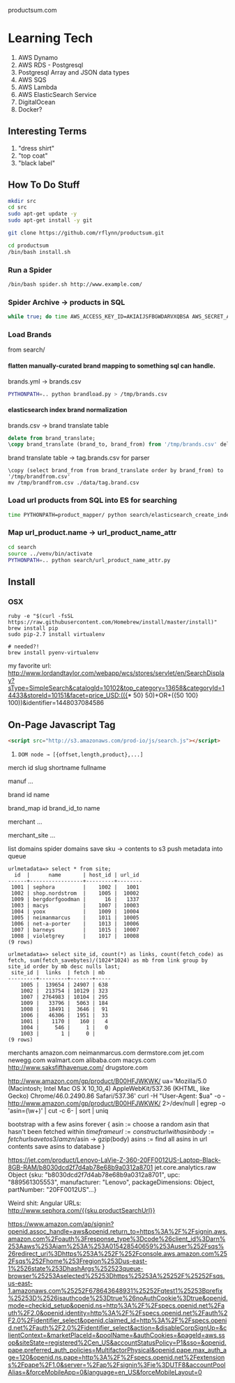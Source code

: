 
productsum.com

# Learning Tech
1. AWS Dynamo
2. AWS RDS - Postgresql
3. Postgresql Array and JSON data types
4. AWS SQS
5. AWS Lambda
6. AWS ElasticSearch Service
7. DigitalOcean
8. Docker?

## Interesting Terms

1. "dress shirt"
2. "top coat"
3. "black label"

## How To Do Stuff

```sh
mkdir src
cd src
sudo apt-get update -y
sudo apt-get install -y git

git clone https://github.com/rflynn/productsum.git

cd productsum
/bin/bash install.sh
```

### Run a Spider

```sh
/bin/bash spider.sh http://www.example.com/
```


### Spider Archive -> products in SQL

```sh
while true; do time AWS_ACCESS_KEY_ID=AKIAIJSFBGWDARVXQBSA AWS_SECRET_ACCESS_KEY=KaaKt1ZoBzyhDtmMFKtVxp0ei/heAg3dNAPNJ+Qr AWS_DEFAULT_REGION=us-east-1 PYTHONPATH=. python product2db.py www.jcpenney.com www.ln-cc.com www.neimanmarcus.com www.narscosmetics.com www.toryburch.com www.sephora.com www.nastygal.com www1.bloomingdales.com www.skinstore.com shop.riteaid.com www.dillards.com www.belk.com www.revolveclothing.com www.bergdorfgoodman.com www.matchesfashion.com www.zappos.com www.tradesy.com www.bluefly.com www1.bloomingdales.com www1.macys.com www.yoox.com www.nordstrom.com www.stylebop.com www.net-a-porter.com www.therealreal.com www.cvs.com www.bathandbodyworks.com www.selfridges.com www.harrods.com  us.jimmychoo.com shop.mango.com us.christianlouboutin.com us.jimmychoo.com www.6pm.com www.jcrew.com www.ralphlauren.com www.walmart.com www.walgreens.com www.target.com; sleep 5; done
```

### Load Brands

from search/

#### flatten manually-curated brand mapping to something sql can handle.

brands.yml -> brands.csv

```sh
PYTHONPATH=.. python brandload.py > /tmp/brands.csv
```

#### elasticsearch index brand normalization

brands.csv -> brand translate table

```sql
delete from brand_translate;
\copy brand_translate (brand_to, brand_from) from '/tmp/brands.csv' delimiter ',' csv
```

brand translate table -> tag.brands.csv for parser
```
\copy (select brand_from from brand_translate order by brand_from) to '/tmp/brandfrom.csv'
mv /tmp/brandfrom.csv ./data/tag.brand.csv
```

### Load url products from SQL into ES for searching

```sh
time PYTHONPATH=product_mapper/ python search/elasticsearch_create_index.py
```

### Map url_product.name -> url_product_name_attr

```sh
cd search
source ../venv/bin/activate
PYTHONPATH=.. python search/url_product_name_attr.py
```


## Install

### OSX

```
ruby -e "$(curl -fsSL https://raw.githubusercontent.com/Homebrew/install/master/install)"
brew install pip
sudo pip-2.7 install virtualenv

# needed?!
brew install pyenv-virtualenv

```

my favorite url:
http://www.lordandtaylor.com/webapp/wcs/stores/servlet/en/SearchDisplay?sType=SimpleSearch&catalogId=10102&top_category=13658&categoryId=14433&storeId=10151&facet=price_USD:(({* 50} 50)+OR+({50 100} 100))&identifier=1448037084586


## On-Page Javascript Tag

```html
<script src="http://s3.amazonaws.com/prod-io/js/search.js"></script>
```

1. `DOM node → [{offset,length,product},...]`



merch
    id
    slug
    shortname
    fullname

manuf
    ...

brand
    id
    name

brand_map
    id
    brand_id_to
    name

merchant
    ...

merchant_site
    ...



list domains
spider domains
    save sku -> contents to s3
    push metadata into queue


```
urlmetadata=> select * from site;
  id  |      name       | host_id | url_id
------+-----------------+---------+--------
 1001 | sephora         |    1002 |   1001
 1002 | shop.nordstrom  |    1005 |  10002
 1009 | bergdorfgoodman |      16 |   1337
 1003 | macys           |    1007 |  10003
 1004 | yoox            |    1009 |  10004
 1005 | neimanmarcus    |    1011 |  10005
 1006 | net-a-porter    |    1013 |  10006
 1007 | barneys         |    1015 |  10007
 1008 | violetgrey      |    1017 |  10008
(9 rows)

urlmetadata=> select site_id, count(*) as links, count(fetch_code) as fetch, sum(fetch_savebytes)/(1024*1024) as mb from link group by site_id order by mb desc nulls last;
 site_id |  links  | fetch | mb
---------+---------+-------+-----
    1005 |  139654 | 24907 | 638
    1002 |  213754 | 10129 | 323
    1007 | 2764983 | 10104 | 295
    1009 |   33796 |  5063 | 184
    1008 |   18491 |  3646 |  91
    1006 |   46306 |  1951 |  33
    1001 |    1170 |   160 |   4
    1004 |     546 |     1 |   0
    1003 |       1 |     0 |
(9 rows)
```

merchants
    amazon.com
    neimanmarcus.com
    dermstore.com
    jet.com
    newegg.com
    walmart.com
    alibaba.com
    macys.com
    http://www.saksfifthavenue.com/
    drugstore.com

http://www.amazon.com/gp/product/B00HFJWKWK/
ua='Mozilla/5.0 (Macintosh; Intel Mac OS X 10_10_4) AppleWebKit/537.36 (KHTML, like Gecko) Chrome/46.0.2490.86 Safari/537.36'
curl -H "User-Agent: $ua" -o - http://www.amazon.com/gp/product/B00HFJWKWK/ 2>/dev/null | egrep -o 'asin=(\w+)' | cut -c 6- | sort | uniq

bootstrap with a few asins
forever {
    asin := choose a random asin that hasn't been fetched within $timeframe
    url := construct url with asin
    body := fetch url
    save to s3/amzn/$asin -> gzip(body)
    asins := find all asins in url contents
    save asins to database
}

https://jet.com/product/Lenovo-LaVie-Z-360-20FF0012US-Laptop-Black-8GB-RAM/b8030dcd2f7d4ab78e68b9a0312a8701
jet.core.analytics.raw
Object {sku: "b8030dcd2f7d4ab78e68b9a0312a8701", upc: "889561305553", manufacturer: "Lenovo", packageDimensions: Object, partNumber: "20FF0012US"…}

Weird shit:
    Angular URLs: http://www.sephora.com/{{sku.productSearchUrl}}

https://www.amazon.com/ap/signin?openid.assoc_handle=aws&openid.return_to=https%3A%2F%2Fsignin.aws.amazon.com%2Foauth%3Fresponse_type%3Dcode%26client_id%3Darn%253Aaws%253Aiam%253A%253A015428540659%253Auser%252Fsqs%26redirect_uri%3Dhttps%253A%252F%252Fconsole.aws.amazon.com%252Fsqs%252Fhome%253Fregion%253Dus-east-1%2526state%253DhashArgs%252523queue-browser%25253Aselected%25253Dhttps%25253A%25252F%25252Fsqs.us-east-1.amazonaws.com%25252F678643648931%25252Fqtest1%25253Bprefix%25253D%2526isauthcode%253Dtrue%26noAuthCookie%3Dtrue&openid.mode=checkid_setup&openid.ns=http%3A%2F%2Fspecs.openid.net%2Fauth%2F2.0&openid.identity=http%3A%2F%2Fspecs.openid.net%2Fauth%2F2.0%2Fidentifier_select&openid.claimed_id=http%3A%2F%2Fspecs.openid.net%2Fauth%2F2.0%2Fidentifier_select&action=&disableCorpSignUp=&clientContext=&marketPlaceId=&poolName=&authCookies=&pageId=aws.ssop&siteState=registered%2Cen_US&accountStatusPolicy=P1&sso=&openid.pape.preferred_auth_policies=MultifactorPhysical&openid.pape.max_auth_age=120&openid.ns.pape=http%3A%2F%2Fspecs.openid.net%2Fextensions%2Fpape%2F1.0&server=%2Fap%2Fsignin%3Fie%3DUTF8&accountPoolAlias=&forceMobileApp=0&language=en_US&forceMobileLayout=0
